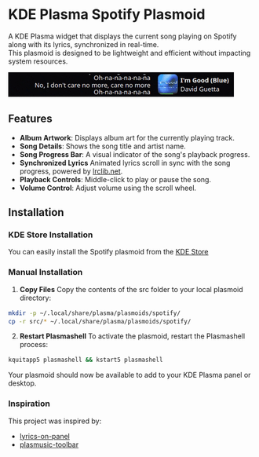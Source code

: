 # KDE Plasma Spotify Plasmoid

A KDE Plasma widget that displays the current song playing on Spotify along with its lyrics, synchronized in real-time.<br>
This plasmoid is designed to be lightweight and efficient without impacting system resources.

![Spotify Plasmoid Preview](.github/assets/preview.gif)

## Features

- **Album Artwork**: Displays album art for the currently playing track.
- **Song Details**: Shows the song title and artist name.
- **Song Progress Bar**: A visual indicator of the song's playback progress.
- **Synchronized Lyrics** Animated lyrics scroll in sync with the song progress, powered
  by [lrclib.net](https://lrclib.net).
- **Playback Controls**: Middle-click to play or pause the song.
- **Volume Control**: Adjust volume using the scroll wheel.

## Installation
### KDE Store Installation
You can easily install the Spotify plasmoid from the [KDE Store](https://store.kde.org/p/2265660)

### Manual Installation
1. **Copy Files**
   Copy the contents of the src folder to your local plasmoid directory:

```bash
mkdir -p ~/.local/share/plasma/plasmoids/spotify/
cp -r src/* ~/.local/share/plasma/plasmoids/spotify/
```

2. **Restart Plasmashell**
   To activate the plasmoid, restart the Plasmashell process:

```bash
kquitapp5 plasmashell && kstart5 plasmashell
```

Your plasmoid should now be available to add to your KDE Plasma panel or desktop.

### Inspiration

This project was inspired by:

- [lyrics-on-panel](https://github.com/KangweiZhu/lyrics-on-panel)
- [plasmusic-toolbar](https://github.com/ccatterina/plasmusic-toolbar)